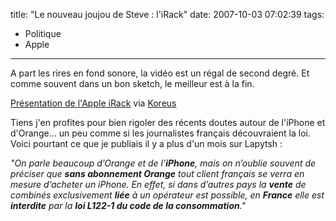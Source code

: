 title: "Le nouveau joujou de Steve : l'iRack"
date: 2007-10-03 07:02:39
tags:
  - Politique
  - Apple
---

A part les rires en fond sonore, la vidéo est un régal de second degré. Et comme souvent dans un bon sketch, le meilleur est à la fin.

[Présentation de l'Apple iRack](//www.koreus.com/video/irack.html) via [Koreus](//www.koreus.com/modules/news/)

Tiens j'en profites pour bien rigoler des récents doutes autour de l'iPhone et d'Orange&#8230; un peu comme si les journalistes français découvraient la loi. Voici pourtant ce que je publiais il y a plus d'un mois sur Lapytsh&nbsp;:

_&quot;On parle beaucoup d&#x2019;Orange et de l&#x2019;**iPhone**, mais on n&#x2019;oublie souvent de préciser que **sans abonnement Orange** tout client français se verra en mesure d&#x2019;acheter un iPhone. En effet, si dans d&#x2019;autres pays la **vente** de combinés exclusivement **liée** à un opérateur est possible, en **France** elle est **interdite** par la __loi L122-1 du code de la consommation__.&quot;_